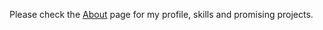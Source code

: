 Please check the [About](https://github.com/crimson206/crimson206/blob/main/About.md) page for my profile, skills and promising projects.